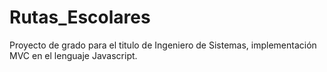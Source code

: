 # Rutas_Escolares
Proyecto de grado para el titulo de Ingeniero de Sistemas, implementación MVC en el lenguaje Javascript.
